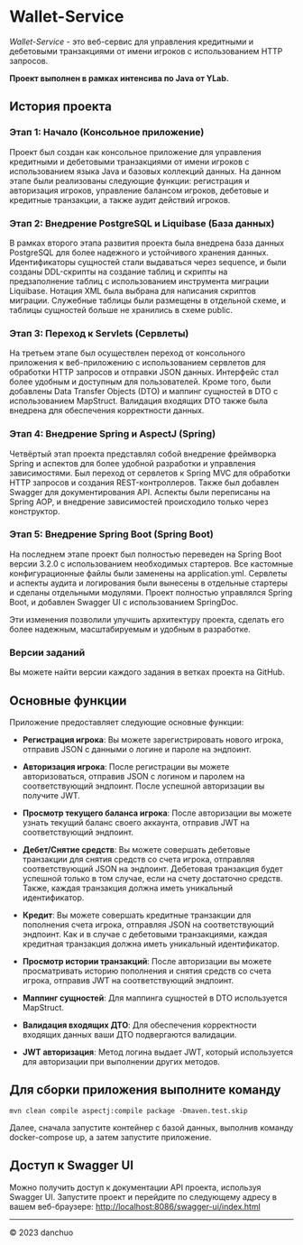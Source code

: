# Wallet-Service


*Wallet-Service* - это веб-сервис для управления кредитными и дебетовыми транзакциями от имени игроков с использованием HTTP запросов.

**Проект выполнен в рамках интенсива по Java от YLab.**

## История проекта

### Этап 1: Начало (Консольное приложение)

Проект был создан как консольное приложение для управления кредитными и дебетовыми транзакциями от имени игроков с использованием языка Java и базовых коллекций данных. На данном этапе были реализованы следующие функции: регистрация и авторизация игроков, управление балансом игроков, дебетовые и кредитные транзакции, а также аудит действий игроков.

### Этап 2: Внедрение PostgreSQL и Liquibase (База данных)

В рамках второго этапа развития проекта была внедрена база данных PostgreSQL для более надежного и устойчивого хранения данных. Идентификаторы сущностей стали выдаваться через sequence, и были созданы DDL-скрипты на создание таблиц и скрипты на предзаполнение таблиц с использованием инструмента миграции Liquibase. Нотация XML была выбрана для написания скриптов миграции. Служебные таблицы были размещены в отдельной схеме, и таблицы сущностей больше не хранились в схеме public.

### Этап 3: Переход к Servlets (Сервлеты)

На третьем этапе был осуществлен переход от консольного приложения к веб-приложению с использованием сервлетов для обработки HTTP запросов и отправки JSON данных. Интерфейс стал более удобным и доступным для пользователей. Кроме того, были добавлены Data Transfer Objects (DTO) и маппинг сущностей в DTO с использованием MapStruct. Валидация входящих DTO также была внедрена для обеспечения корректности данных.

### Этап 4: Внедрение Spring и AspectJ (Spring)

Четвёртый этап проекта представлял собой внедрение фреймворка Spring и аспектов для более удобной разработки и управления зависимостями. Был переход от сервлетов к Spring MVC для обработки HTTP запросов и создания REST-контроллеров. Также был добавлен Swagger для документирования API. Аспекты были переписаны на Spring AOP, и внедрение зависимостей происходило только через конструктор.

### Этап 5: Внедрение Spring Boot (Spring Boot)

На последнем этапе проект был полностью переведен на Spring Boot версии 3.2.0 с использованием необходимых стартеров. Все кастомные конфигурационные файлы были заменены на application.yml. Сервлеты и аспекты аудита и логирования были вынесены в отдельные стартеры и сделаны отдельными модулями. Проект полностью управлялся Spring Boot, и добавлен Swagger UI с использованием SpringDoc.

Эти изменения позволили улучшить архитектуру проекта, сделать его более надежным, масштабируемым и удобным в разработке.

### Версии заданий

Вы можете найти версии каждого задания в ветках проекта на GitHub.

## Основные функции

Приложение предоставляет следующие основные функции:

- **Регистрация игрока**: Вы можете зарегистрировать нового игрока, отправив JSON с данными о логине и пароле на эндпоинт.

- **Авторизация игрока**: После регистрации вы можете авторизоваться, отправив JSON с логином и паролем на соответствующий эндпоинт. После успешной авторизации вы получите JWT.

- **Просмотр текущего баланса игрока**: После авторизации вы можете узнать текущий баланс своего аккаунта, отправив JWT на соответствующий эндпоинт.

- **Дебет/Снятие средств**: Вы можете совершать дебетовые транзакции для снятия средств со счета игрока, отправляя соответствующий JSON на эндпоинт. Дебетовая транзакция будет успешной только в том случае, если на счету достаточно средств. Также, каждая транзакция должна иметь уникальный идентификатор.

- **Кредит**: Вы можете совершать кредитные транзакции для пополнения счета игрока, отправляя JSON на соответствующий эндпоинт. Как и в случае с дебетовыми транзакциями, каждая кредитная транзакция должна иметь уникальный идентификатор.

- **Просмотр истории транзакций**: После авторизации вы можете просматривать историю пополнения и снятия средств со счета игрока, отправив JWT на соответствующий эндпоинт.

- **Маппинг сущностей**: Для маппинга сущностей в DTO используется MapStruct.

- **Валидация входящих ДТО**: Для обеспечения корректности входящих данных ваши ДТО подвергаются валидации.

- **JWT авторизация**: Метод логина выдает JWT, который используется для авторизации при выполнении других методов.

## Для сборки приложения выполните команду

`mvn clean compile aspectj:compile package -Dmaven.test.skip`

Далее, сначала запустите контейнер с базой данных, выполнив команду docker-compose up, а затем запустите приложение.

## Доступ к Swagger UI

Можно получить доступ к документации API проекта, используя Swagger UI. Запустите проект и перейдите по
следующему адресу в вашем веб-браузере:
[http://localhost:8086/swagger-ui/index.html](http://localhost:8086/swagger-ui/index.html)

---
© 2023 danchuo
